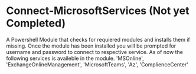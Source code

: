 # Connect-MicrosoftServices (Not yet Completed)

A Powershell Module that checks for requiered modules and installs them if missing. Once the module has been installed you will be prompted for username and password to connect to respective service.
As of now the following services is availeble in the module.
  'MSOnline', 'ExchangeOnlineManagement', 'MicrosoftTeams', 'Az', 'ComplienceCenter'
